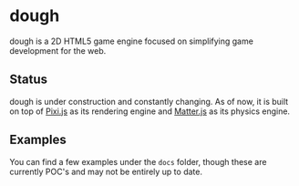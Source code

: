 # dough

dough is a 2D HTML5 game engine focused on simplifying game development for the web.

## Status

dough is under construction and constantly changing. As of now, it is built on top of [Pixi.js](http://www.pixijs.com/) as its rendering engine and [Matter.js](http://brm.io/matter-js/) as its physics engine.

## Examples

You can find a few examples under the `docs` folder, though these are currently POC's and may not be entirely up to date.
